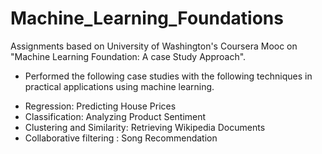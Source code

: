 # Machine_Learning_Foundations
Assignments based on University of Washington's Coursera Mooc on "Machine Learning Foundation: A case Study Approach".
- Performed the following case studies with the following techniques in practical applications using machine learning.

+ Regression: Predicting House Prices
+ Classification: Analyzing Product Sentiment
+ Clustering and Similarity: Retrieving Wikipedia Documents
+ Collaborative filtering : Song Recommendation
